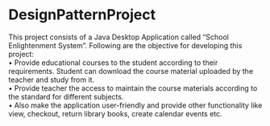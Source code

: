 # DesignPatternProject
This project consists of a Java Desktop Application called “School Enlightenment System”. 
Following are the objective for developing this project:   
• Provide educational courses to the student according to their requirements. Student can download the course material uploaded by the teacher and study from it.   
• Provide teacher the access to maintain the course materials according to the standard for different subjects.   
• Also make the application user-friendly and provide other functionality like view, checkout, return library books, create calendar events etc.
